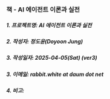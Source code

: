 ### 책 - AI 에이전트 이론과 실전

##### 1. 프로젝트명: AI 에이전트 이론과 실전
##### 2. 작성자: 정도윤(Doyoon Jung)
##### 3. 작성일자: 2025-04-05(Sat) (ver3)
##### 3. 이메일: rabbit.white at daum dot net
##### 4. 비고:
